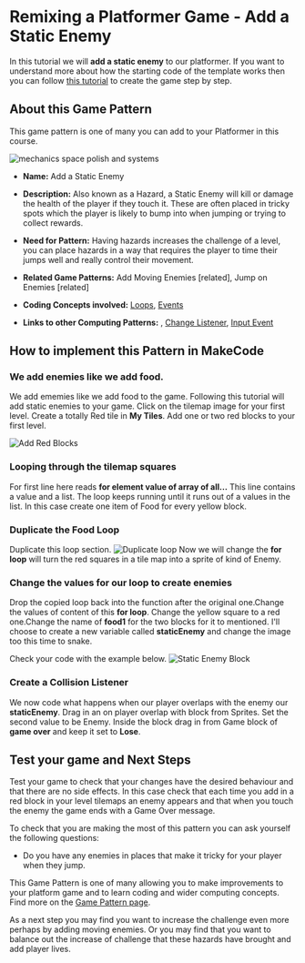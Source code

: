 # Remixing a Platformer Game - Add a Static Enemy

In this tutorial we will **add a static enemy** to our platformer.
If you want to understand more about how the starting code of the template works then you can follow [this tutorial](https://arcade.makecode.com/beta#tutorial:https://github.com/mickfuzz/makecode-platformer-101)
 to create the game step by step.

## About this Game Pattern

This game pattern is one of many you can add to your Platformer in this course.

![mechanics space polish and systems](https://raw.githubusercontent.com/mickfuzz/makecode-platformer-101/master/images/patterns/gamemechanic_extralives_800.png)

* **Name:** Add a Static Enemy

* **Description:** Also known as a Hazard, a Static Enemy will kill or damage the health of the player if they touch it. These are often placed in tricky spots which the player is likely to bump into when jumping or trying to collect rewards.  

* **Need for Pattern:** Having hazards increases the challenge of a level, you can place hazards in a way that requires the player to time their jumps well and really control their movement.

* **Related Game Patterns:** Add Moving Enemies [related], Jump on Enemies [related]

* **Coding Concepts involved:** [Loops](learningDimensions#loops), [Events](learningDimensions#events)

* **Links to other Computing Patterns:** , [Change Listener](learningDimensions#change-listener), [Input Event](learningDimensions#input-event)  

## How to implement this Pattern in MakeCode

### We add enemies like we add food.
We add ememies like we add food to the game. Following this tutorial will add static enemies to your game.
Click on the tilemap image for your first level. Create a totally Red tile in **My Tiles**.
Add one or two red blocks to your first level.  

![Add Red Blocks](https://raw.githubusercontent.com/mickfuzz/makecode-platformer-101/master/images/addStaticEnemy.png)


### Looping through the tilemap squares 
For first line here reads **for element value of array of all...**
This line contains a value and a list. The loop keeps running until it runs out of a values in the list.
In this case create one item of Food for every yellow block. 
### Duplicate the Food Loop
Duplicate this loop section. 
![Duplicate loop ](https://raw.githubusercontent.com/mickfuzz/makecode-platformer-101/master/images/duplicate_loop_ae_1.png)
Now we will change the **for loop** will turn the red squares in a tile map into a sprite of kind of Enemy.

### Change the values for our loop to create enemies

Drop the copied loop back into the function after the original one.Change the values of content of this **for loop**. 
Change the yellow square to a red one.Change the name of **food1** for the two blocks for it to mentioned. 
I'll choose to create a new variable called **staticEnemy** and change the image too this time to snake.

Check your code with the example below.
![Static Enemy Block](https://raw.githubusercontent.com/mickfuzz/makecode-platformer-add-an-enemy/master/images/addStaticEnemy2.png)

### Create a Collision Listener

We now code what happens when our player overlaps with the enemy our **staticEnemy**.
Drag in an on player overlap with block from Sprites. Set the second value to be Enemy.
Inside the block drag in from Game block of **game over** and keep it set to **Lose**.

## Test your game and Next Steps

Test your game to check that your changes have the desired behaviour and that there are no side effects.
In this case check that each time you add in a red block in your level tilemaps an enemy appears
and that when you touch the enemy the game ends with a Game Over message.

To check that you are making the most of this pattern you can ask yourself the following questions:

* Do you have any enemies in places that make it tricky for your player when they jump. 

This Game Pattern is one of many allowing you to make improvements to your platform game and to learn coding and wider computing concepts. 
Find more on the [Game Pattern page](gamePatterns.md). 

As a next step you may find you want to increase the challenge even more perhaps by adding moving enemies. Or you may find
that you want to balance out the increase of challenge that these hazards have brought and add player lives.
